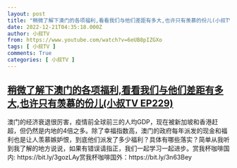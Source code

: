 ```yaml
---
layout: post
title: "稍微了解下澳门的各项福利,看看我们与他们差距有多大,也许只有羡慕的份儿(小叔TV EP229)"
date: 2022-12-21T04:35:18.000Z
author: 小叔TV
from: https://www.youtube.com/watch?v=6eUB8pIZGXo
tags: [ 小叔TV ]
comments: True
categories: [ 小叔TV ]
---
```

<!--1671597318000-->
[稍微了解下澳门的各项福利,看看我们与他们差距有多大,也许只有羡慕的份儿(小叔TV EP229)](https://www.youtube.com/watch?v=6eUB8pIZGXo)
------

<div>
澳门的经济衰退很厉害，疫情前全球前三的人均GDP，现在被新加坡和香港赶超，但仍然是内地的4倍之多。除了幸福指数高，澳门的政府每年派发的现金和福利也是让人羡慕嫉妒恨，到底他们派发了多少福利？具体有哪些落实？简单从我听到我了解的地方说说，如果有错误请指正，我们一起学习一起进步。赏我杯咖啡国内: https://bit.ly/3gozLAy赏我杯咖啡国外：https://bit.ly/3n63Bey
</div>
